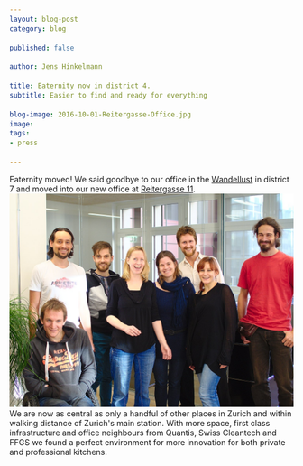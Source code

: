 ```yaml
---
layout: blog-post
category: blog

published: false

author: Jens Hinkelmann

title: Eaternity now in district 4.
subtitle: Easier to find and ready for everything

blog-image: 2016-10-01-Reitergasse-Office.jpg
image: 
tags:
- press

---
```


Eaternity moved! We said goodbye to our office in the [Wandellust][1] in district 7 and moved into our new office at [Reitergasse 11][2].
![Arrived at the Reitergasse office](/img/blog/2016-10-02-Umzug-Reitergasse/Reitergasse.jpg "Arrived at the Reitergasse office")
We are now as central as only a handful of other places in Zurich and within walking distance of Zurich's main station. With more space, first class infrastructure and office neighbours from Quantis, Swiss Cleantech and FFGS we found a perfect environment for more innovation for both private and professional kitchens.


[1]: http://wandellust.ch
[2]: https://www.google.ch/maps/place/swisscleantech/@47.3770323,8.5314081,17z